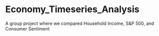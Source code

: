 # Economy_Timeseries_Analysis
A group project where we compared Household Income, S&amp;P 500, and Consumer Sentiment
